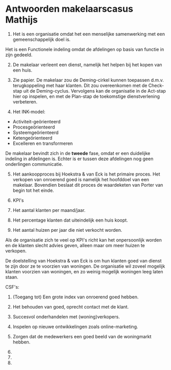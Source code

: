 # Antwoorden makelaarscasus Mathijs

1. Het is een organisatie omdat het een menselijke samenwerking met een gemeenschappelijk doel is.

Het is een Functionele indeling omdat de afdelingen op basis van functie in zijn gedeeld.

2. De makelaar verleent een dienst, namelijk het helpen bij het kopen van een huis.

3. Zie papier.
De makelaar zou de Deming-cirkel kunnen toepassen d.m.v. terugkoppeling met haar klanten. Dit zou overeenkomen met de Check-stap uit de Deming-cyclus. Vervolgens kan de organisatie in de Act-stap hier op inspelen, en met de Plan-stap de toekomstige dienstverlening verbeteren.

4. Het INK-model:

* Activiteit-geörienteerd
* Procesgeörienteerd
* Systeemgeörienteerd
* Ketengeörienteerd
* Excelleren en transformeren

De makelaar bevindt zich in de **tweede** fase, omdat er een duidelijke indeling in afdelingen is. Echter is er tussen deze afdelingen nog geen onderlingen communicatie.

5. Het aankoopproces bij Hoekstra & van Eck is het primaire proces. Het verkopen van onroerend goed is namelijk het hoofddoel van een makelaar. Bovendien beslaat dit proces de waardeketen van Porter van begin tot het einde.

6. KPI's

1. Het aantal klanten per maand/jaar.
2. Het percentage klanten dat uiteindelijk een huis koopt.
3. Het aantal huizen per jaar die niet verkocht worden.

Als de organisatie zich te veel op KPI's richt kan het onpersoonlijk worden en de klanten slecht advies geven, alleen maar om meer huizen te verkopen.

De doelstelling van Hoekstra & van Eck is om hun klanten goed van dienst te zijn door ze te voorzien van woningen. De organisatie wil zoveel mogelijk klanten voorzien van woningen, en zo weinig mogelijk woningen leeg laten staan.

CSF's:

1. (Toegang tot) Een grote index van onroerend goed hebben.
2. Het behouden van goed, oprecht contact met de klant.
3. Succesvol onderhandelen met (woning)verkopers.
4. Inspelen op nieuwe ontwikkelingen zoals online-marketing.
5. Zorgen dat de medewerkers een goed beeld van de woningmarkt hebben.

7. 

8. 

9. 